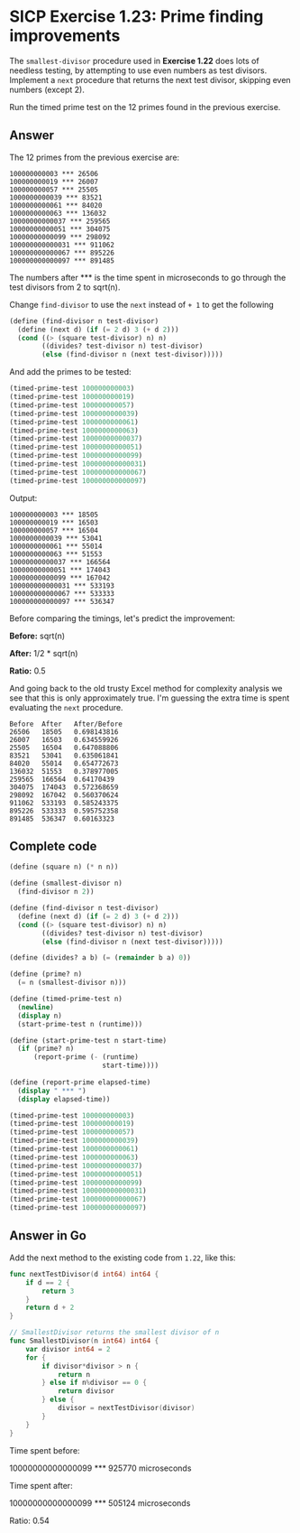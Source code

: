# SICP Exercise 1.23: Prime finding improvements

The `smallest-divisor` procedure used in **Exercise 1.22** does
lots of needless testing, 
by attempting to use even numbers as test divisors.
Implement a `next` procedure that returns the next
test divisor, skipping even numbers (except 2).

Run the timed prime test on the 12 primes found in the previous exercise.

## Answer

The 12 primes from the previous exercise are:

```
100000000003 *** 26506
100000000019 *** 26007
100000000057 *** 25505
1000000000039 *** 83521
1000000000061 *** 84020
1000000000063 *** 136032
10000000000037 *** 259565
10000000000051 *** 304075
10000000000099 *** 298092
100000000000031 *** 911062
100000000000067 *** 895226
100000000000097 *** 891485
```

The numbers after *** is the time spent in microseconds to go 
through the test divisors from 2 to sqrt(n).

Change `find-divisor` to use the `next` instead of `+ 1` to get the following

```scheme
(define (find-divisor n test-divisor)
  (define (next d) (if (= 2 d) 3 (+ d 2)))
  (cond ((> (square test-divisor) n) n)
        ((divides? test-divisor n) test-divisor)
        (else (find-divisor n (next test-divisor)))))
```

And add the primes to be tested:

```scheme
(timed-prime-test 100000000003)
(timed-prime-test 100000000019)
(timed-prime-test 100000000057)
(timed-prime-test 1000000000039)
(timed-prime-test 1000000000061)
(timed-prime-test 1000000000063)
(timed-prime-test 10000000000037)
(timed-prime-test 10000000000051)
(timed-prime-test 10000000000099)
(timed-prime-test 100000000000031)
(timed-prime-test 100000000000067)
(timed-prime-test 100000000000097)
```

Output:

```
100000000003 *** 18505
100000000019 *** 16503
100000000057 *** 16504
1000000000039 *** 53041
1000000000061 *** 55014
1000000000063 *** 51553
10000000000037 *** 166564
10000000000051 *** 174043
10000000000099 *** 167042
100000000000031 *** 533193
100000000000067 *** 533333
100000000000097 *** 536347
```

Before comparing the timings, 
let's predict the improvement:

**Before:** sqrt(n)

**After:** 1/2 * sqrt(n)

**Ratio:** 0.5

And going back to the old trusty Excel method for complexity analysis we see that this
is only approximately true.
I'm guessing the extra time is spent evaluating the `next` procedure.

```
Before	After	After/Before
26506	18505	0.698143816
26007	16503	0.634559926
25505	16504	0.647088806
83521	53041	0.635061841
84020	55014	0.654772673
136032	51553	0.378977005
259565	166564	0.64170439
304075	174043	0.572368659
298092	167042	0.560370624
911062	533193	0.585243375
895226	533333	0.595752358
891485	536347	0.60163323
```

## Complete code

```scheme
(define (square n) (* n n))

(define (smallest-divisor n)
  (find-divisor n 2))

(define (find-divisor n test-divisor)
  (define (next d) (if (= 2 d) 3 (+ d 2)))
  (cond ((> (square test-divisor) n) n)
        ((divides? test-divisor n) test-divisor)
        (else (find-divisor n (next test-divisor)))))

(define (divides? a b) (= (remainder b a) 0))

(define (prime? n)
  (= n (smallest-divisor n)))

(define (timed-prime-test n)
  (newline)
  (display n)
  (start-prime-test n (runtime)))

(define (start-prime-test n start-time)
  (if (prime? n)
      (report-prime (- (runtime) 
                       start-time))))
                       
(define (report-prime elapsed-time)
  (display " *** ")
  (display elapsed-time))

(timed-prime-test 100000000003)
(timed-prime-test 100000000019)
(timed-prime-test 100000000057)
(timed-prime-test 1000000000039)
(timed-prime-test 1000000000061)
(timed-prime-test 1000000000063)
(timed-prime-test 10000000000037)
(timed-prime-test 10000000000051)
(timed-prime-test 10000000000099)
(timed-prime-test 100000000000031)
(timed-prime-test 100000000000067)
(timed-prime-test 100000000000097)
```

## Answer in Go

Add the next method to the existing code from `1.22`, like this:

```go
func nextTestDivisor(d int64) int64 {
	if d == 2 {
		return 3
	}
	return d + 2
}

// SmallestDivisor returns the smallest divisor of n
func SmallestDivisor(n int64) int64 {
	var divisor int64 = 2
	for {
		if divisor*divisor > n {
			return n
		} else if n%divisor == 0 {
			return divisor
		} else {
			divisor = nextTestDivisor(divisor)
		}
	}
}
```

Time spent before:

10000000000000099 *** 925770 microseconds

Time spent after:

10000000000000099 *** 505124 microseconds

Ratio: 0.54
